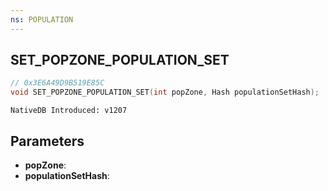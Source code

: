 ```yaml
---
ns: POPULATION
---
```

## SET_POPZONE_POPULATION_SET

```c
// 0x3E6A49D9B519E85C
void SET_POPZONE_POPULATION_SET(int popZone, Hash populationSetHash);
```

```
NativeDB Introduced: v1207
```

## Parameters
* **popZone**:
* **populationSetHash**:
